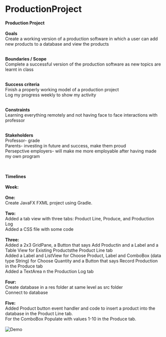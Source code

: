 # ProductionProject
**Production Project** </br>
 </br>
**Goals** </br> 
Create a working version of a production software in which a user can add new products to a database and view the products </br>
</br>

**Boundaries / Scope** </br>
Complete a successful version of the production software as new topics are learnt in class</br>
</br>

**Success criteria** </br>
Finish a properly working model of a production project </br>
Log my progress weekly to show my activity </br>
</br>

**Constraints** </br>
Learning everything remotely and not having face to face interactions with professor </br>
</br>

**Stakeholders** </br>
Professor- grade </br>
Parents- investing in future and success, make them proud </br>
Persepctive employers- will make me more employable after having made my own program </br>
</br>
</br>

**Timelines** </br>
</br>
**Week:** </br>
</br>
**One:** </br>
Create JavaFX FXML project using Gradle. </br>
</br>
**Two:** </br>
Added a tab view with three tabs: Product Line, Produce, and Production Log  </br>
Added a CSS file with some code </br>
</br>
**Three:** </br>
Added a 2x3 GridPane, a Button that says Add Productin and a Label and a Table View for Existing Productsthe Product Line tab</br>
Added a Label and ListView for Choose Product, Label and ComboBox (data type String) for Choose Quantity and a Button that says Record Production in the Produce tab
 </br>
 Added a TextArea n the Production Log tab </br>
</br>
**Four:** </br>
Create database in a res folder at same level as src folder </br>
Connect to database </br>
</br>
**Five:** </br>
Added Product button event handler and code to insert a product into the database in the Product Line tab.</br>
For the ComboBox Populate with values 1-10 in the Produce tab. </br>
</br>
![Demo](desktop/giphy.gif)
</br>


